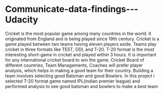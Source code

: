 # Communicate-data-findings---Udacity
Cricket is the most popular game among many countries in the world. It originated from England and is being played since 19th century. Cricket is a game played between two teams having eleven players aside. Teams play cricket in three formats like TEST, ODI, and T-20. T-20 format is the most interesting short-game in cricket and played within 3 hours. It is important for any international cricket board to win the game. Cricket Board of different countries, Team Managements, Coaches will prefer player analysis, which helps in making a good team for their country. Building a team involves selecting good Batsman and good Bowlers. In this project i selected T-20 format game named IPL(indian premier league) and performed analysis to see good batsman and bowlers to make a best team
